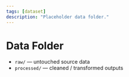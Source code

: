 ```yaml
---
tags: [dataset]
description: "Placeholder data folder."
---
```


# Data Folder

- `raw/` — untouched source data  
- `processed/` — cleaned / transformed outputs
